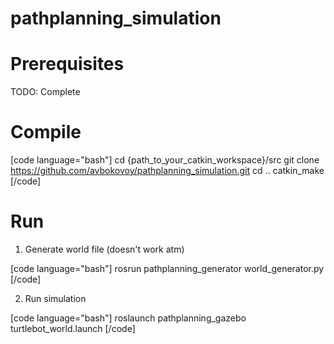# pathplanning_simulation

# Prerequisites

TODO: Complete

# Compile

[code language="bash"]
cd {path_to_your_catkin_workspace}/src
git clone https://github.com/avbokovoy/pathplanning_simulation.git
cd ..
catkin_make
[/code]

# Run

1) Generate world file (doesn't work atm)

[code language="bash"]
rosrun pathplanning_generator world_generator.py
[/code]

2) Run simulation 

[code language="bash"]
roslaunch pathplanning_gazebo turtlebot_world.launch
[/code]
